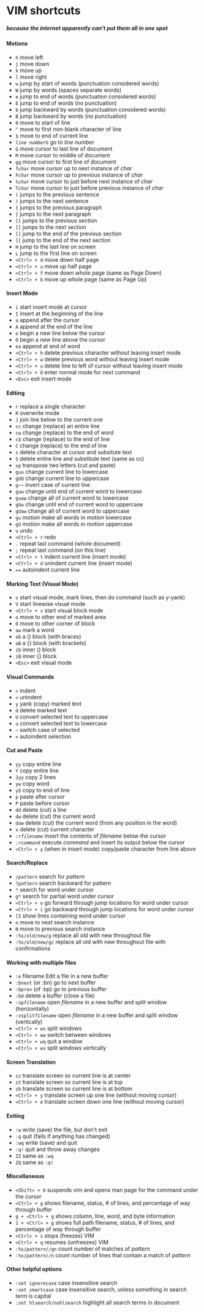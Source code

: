 # **VIM shortcuts**
##### *because the internet apparently can't put them all in one spot*

#### Motions
- `h` move left
- `j`	move down
- `k`	move up
- `l`	move right
- `w`	jump by start of words (punctuation considered words)
- `W`	jump by words (spaces separate words)
- `e`	jump to end of words (punctuation considered words)
- `E`	jump to end of words (no punctuation)
- `b`	jump backward by words (punctuation considered words)
- `B`	jump backward by words (no punctuation)
- `0`	move to start of line
- `^`	move to first non-blank character of line
- `$`	move to end of current line
- *`line number`*`G`	go to *line number*
- `G`	move cursor to last line of document
- `M`	move cursor to middle of document
- `gg`  move cursor to first line of document
- `f`*`char`* move cursor up to next instance of *char*
- `F`*`char`* move cursor up to previous instance of *char*
- `t`*`char`* move cursor to just before next instance of *char*
- `T`*`char`* move cursor to just before previous instance of *char*
- `(`	jumps to the previous sentence
- `)`	jumps to the next sentence
- `{`	jumps to the previous paragraph
- `}`	jumps to the next paragraph
- `[[`	jumps to the previous section
- `]]`	jumps to the next section
- `[]`	jump to the end of the previous section
- `][`	jump to the end of the next section
- `H`	jump to the last line on screen
- `L`	jump to the first line on screen
- `<Ctrl> + d`  move down half page
- `<Ctrl> + u`  move up half page
- `<Ctrl> + f`  move down whole page (same as Page Down)
- `<Ctrl> + b`  move up whole page (same as Page Up)

#### Insert Mode
- `i`	start insert mode at cursor
- `I`	insert at the beginning of the line
- `a`	append after the cursor
- `A`	append at the end of the line
- `o`	begin a new line below the cursor
- `O`	begin a new line above the cursor
- `ea`	append at end of word
- `<Ctrl> + h`  delete previous character without leaving insert mode
- `<Ctrl> + w`  delete previous word without leaving insert mode
- `<Ctrl> + u`  delete line to left of cursor without leaving insert mode
- `<Ctrl> + O`  enter normal mode for next command
- `<Esc>`	exit insert mode

#### Editing
- `r`	replace a single character
- `R`	overwrite mode
- `J`	join line below to the current one
- `cc`	change (replace) an entire line
- `cw`	change (replace) to the end of word
- `c$`	change (replace) to the end of line
- `C`	change (replace) to the end of line
- `s`	delete character at cursor and subsitute text
- `S`	delete entire line and substitute text (same as cc)
- `xp`	transpose two letters (cut and paste)
- `guu`	change current line to lowercase
- `gUU`	change current line to uppercase
- `g~~`	invert case of current line
- `guw`	change until end of current word to lowercase
- `guaw`	change all of current word to lowercase
- `gUw`	change until end of current word to uppercase
- `gUaw`	change all of current word to uppercase
- `gu` *motion* make all words in *motion* lowercase
- `gU` *motion* make all words in *motion* uppercase
- `u`	undo
- `<Ctrl> + r`  redo
- `.`	repeat last command (whole document)
- `;`	repeat last command (on this line)
- `<Ctrl> + t`  indent current line (insert mode)
- `<Ctrl> + d`  unindent current line (insert mode)
- `==`  autoindent current line

#### Marking Text (Visual Mode)
- `v`	start visual mode, mark lines, then do command (such as y-yank)
- `V`	start linewise visual mode
- `<Ctrl> + v`	start visual block mode
- `o`	move to other end of marked area
- `O`	move to other corner of block
- `aw`	mark a word
- `ab`	a () block (with braces)
- `aB`	a {} block (with brackets)
- `ib`	inner () block
- `iB`	inner {} block
- `<Esc>`	exit visual mode

#### Visual Commands
- `>`	indent
- `<`	unindent
- `y`	yank (copy) marked text
- `d`	delete marked text
- `U`	convert selected text to uppercase
- `u`	convert selected text to lowercase
- `~`	switch case of selected
- `=`   autoindent selection

#### Cut and Paste
- `yy`	copy entire line
- `Y`	copy entire line
- `2yy`	copy 2 lines
- `yw`	copy word
- `y$`	copy to end of line
- `p`	paste after cursor
- `P`	paste before cursor
- `dd`	delete (cut) a line
- `dw`	delete (cut) the current word
- `daw`	delete (cut) the current word (from any position in the word)
- `x`	delete (cut) current character
- `:r`*`filename`*	insert the contents of *filename* below the cursor
- `:r`*`command`*	execute *command* and insert its output below the cursor
- `<Ctrl> + y`	(when in insert mode) copy/paste character from line above

#### Search/Replace
- `/`*`pattern`*	search for *pattern*
- `?`*`pattern`*	search backward for pattern
- `*`	search for word under cursor
- `g*`	search for partial word under cursor
- `<Ctrl> + o`	go forward through jump locations for word under cursor
- `<Ctrl> + i`	go backward through jump locations for word under cursor
- `[I`	show lines containing word under cursor
- `n`	move to next search instance
- `N`	move to previous search instance
- `:%s/old/new/g`	replace all old with new throughout file
- `:%s/old/new/gc`	replace all old with new throughout file with confirmations

#### Working with multiple files
- `:e` filename	Edit a file in a new buffer
- `:bnext` (or :bn)	go to next buffer
- `:bprev` (of :bp)	go to previous buffer
- `:bd`	delete a buffer (close a file)
- `:sp`*`filename`*	open *filename* in a new buffer and split window (horizontally)
- `:vsplit`*`filename`*	open *filename* in a new buffer and split window (vertically)
- `<Ctrl> + ws`	split windows
- `<Ctrl> + ww`	switch between windows
- `<Ctrl> + wq`	quit a window
- `<Ctrl> + wv`	split windows vertically

#### Screen Translation
- `zz`	translate screen so current line is at center
- `zt`	translate screen so current line is at top
- `zb`	translate screen so current line is at bottom
- `<Ctrl> + y`	translate screen up one line (without moving cursor)
- `<Ctrl> + e`	translate screen down one line (without moving cursor)

#### Exiting
- `:w`	write (save) the file, but don't exit
- `:q`	quit (fails if anything has changed)
- `:wq`	write (save) and quit
- `:q!`	quit and throw away changes
- `ZZ`	same as `:wq`
- `ZQ`	same as `:q!`

#### Miscellaneous
- `<Shift> + K`	suspends vim and opens man page for the command under the cursor
- `<Ctrl> + g`	shows filename, status, # of lines, and percentage of way through buffer
- `g + <Ctrl> + g`	shows column, line, word, and byte information
- `1 + <Ctrl> + g`	shows full path filename, status, # of lines, and percentage of way through buffer
- `<Ctrl> + s`	stops (freezes) VIM
- `<Ctrl> + q`	resumes (unfreezes) VIM
- `:%s/`*`pattern`*`//gn`	count number of matches of *pattern*
- `:%s/`*`pattern`*`//n`	count number of lines that contain a match of *pattern*

#### Other helpful options
- `:set ignorecase`	case insensitive search
- `:set smartcase`	case insensitive search, unless something in search term is capital
- `:set hlsearch/nohlsearch`	highlight all search terms in document
